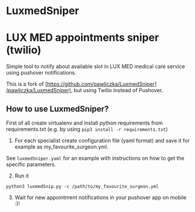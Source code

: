 # LuxmedSniper

LUX MED appointments sniper (twilio)
=======================================
Simple tool to notify about available slot in LUX MED medical care service using pushover notifications.

This is a fork of [https://github.com/pawliczka/LuxmedSniper](pawliczka/LuxmedSniper), but using Twilio instead of Pushover.

How to use LuxmedSniper?
--------------------
First of all create virtualenv and install python requirements from requirements.txt (e.g. by using `pip3 install -r requirements.txt`)

1) For each specialist create configuration file (yaml format) and save it for example as my_favourite_surgeon.yml.

See `luxmedSniper.yaml` for an example with instructions on how to get the specific parameters.

2) Run it
```
python3 luxmedSnip.py -c /path/to/my_favourite_surgeon.yml
```
3) Wait for new appointment notifications in your pushover app on mobile :)!
